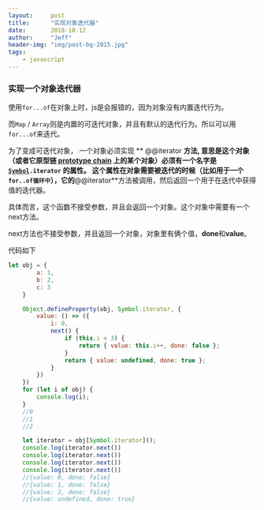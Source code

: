 ```yaml
---
layout:     post
title:      "实现对象迭代器"
date:       2018-10-12
author:     "Jeff"
header-img: "img/post-bg-2015.jpg"
tags:
    - javascript
---
```


### 实现一个对象迭代器

使用`for...of`在对象上时，js是会报错的，因为对象没有内置迭代行为。

而`Map` / `Array`则是内置的可迭代对象，并且有默认的迭代行为。所以可以用`for...of`来迭代。

为了变成可迭代对象， 一个对象必须实现 ** @@iterator **方法, 意思是这个对象（或者它原型链 [prototype chain](https://developer.mozilla.org/en-US/docs/Web/JavaScript/Guide/Inheritance_and_the_prototype_chain) 上的某个对象）必须有一个名字是 [`Symbol`](https://developer.mozilla.org/zh-CN/docs/Web/JavaScript/Reference/Global_Objects/Symbol)`.iterator` 的属性。
这个属性在对象需要被迭代的时候（比如用于一个`for..of循环中`），它的**@@iterator**方法被调用，然后返回一个用于在迭代中获得值的迭代器。

具体而言，这个函数不接受参数，并且会返回一个对象。这个对象中需要有一个next方法。

next方法也不接受参数，并且返回一个对象，对象里有俩个值，**done**和**value**。

代码如下

```javascript
let obj = {
        a: 1,
        b: 2,
        c: 3
    }

    Object.defineProperty(obj, Symbol.iterator, {
        value: () => ({
            i: 0,
            next() {
                if (this.i < 3) {
                    return { value: this.i++, done: false };
                }
                return { value: undefined, done: true };
            }
        })
    })
    for (let i of obj) {
        console.log(i);
    }
    //0
	//1
	//2

    let iterator = obj[Symbol.iterator]();
    console.log(iterator.next())
    console.log(iterator.next())
    console.log(iterator.next())
    console.log(iterator.next())
	//{value: 0, done: false}
	//{value: 1, done: false}
	//{value: 2, done: false}
	//{value: undefined, done: true}
```